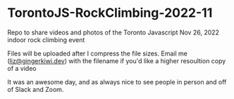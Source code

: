 # TorontoJS-RockClimbing-2022-11
Repo to share videos and photos of the Toronto Javascript Nov 26, 2022 indoor rock climbing event

Files will be uploaded after I compress the file sizes.
Email me (liz@gingerkiwi.dev) with the filename if you'd like a higher resoultion copy of a video

It was an awesome day, and as always nice to see people in person and off of Slack and Zoom.
